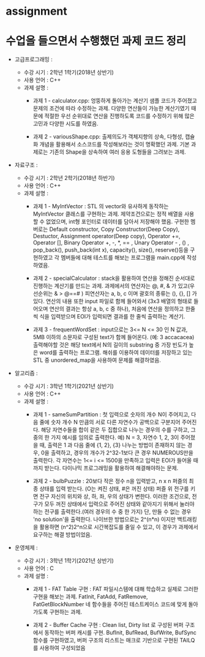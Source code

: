 # assignment
수업을 들으면서 수행했던 과제 코드 정리
====================================
+ 고급프로그래밍 :
    - 수강 시기 : 2학년 1학기(2018년 상반기)
    - 사용 언어 : C++
    - 과제 설명 :
        * 과제 1 - calculator.cpp: 엉뚱하게 돌아가는 계산기 샘플 코드가 주어졌고 문제의 조건에 따라 수정하는 과제. 다양한 연산들이 가능한 계산기였기 때문에 적절한 우선 순위대로 연산을 진행하도록 코드를 수정하기 위해 많은 고민과 다양한 시도를 하였음.
        
        * 과제 2 - variousShape.cpp: 출제의도가 객체지향의 상속, 다형성, 캡슐화 개념을 활용해서 소스코드를 작성해보라는 것이 명확했던 과제. 기본 과제로는 기존의 Shape을 상속하여 여러 응용 도형들을 그려보는 과제.

+ 자료구조 :
    - 수강 시기 : 2학년 2학기(2018년 하반기)
    - 사용 언어 : C++
    - 과제 설명 : 
        * 과제 1 - MyIntVector : STL 의 vector<int>와 유사하게 동작하는 MyIntVector 클래스를 구현하는 과제. 제약조건으로는 정적 배열을 사용할 수 없었으며, int형 포인터로 데이터를 담아서 저장해야 했음.
        구현한 멤버로는 Default constructor, Copy Constructor(Deep Copy), Destuctor, Assignment operator(Deep copy), Operator +=, Operator [], Binary Operator +, -, *, == , Unary Operator - , () , pop_back(), push_back(int x), capacity(), size(), reserve()등을  구현하였고 각 멤버들에 대해 테스트를 해보는 프로그램을 main.cpp에 작성하였음.

        * 과제 2 - specialCalculator : stack을 활용하여 연산을 정해진 순서대로 진행하는 계산기를 만드는 과제. 과제에서의 연산자는 @, #, & 가 있고(우선순위는 & > @==# ) 피연산자는 a, b, c 이며 괄호의 종류는 (), {}, [] 가 있다. 
        연산의 내용 또한 input 파일로 함께 들어와서 (3x3 배열의 형태로 들어오며 연산의 결과는 항상 a, b, c 중 하나), 처음에 연산을 정의하고 한줄씩 식을 입력받으며 EOI가 입력되면 결과를 한 줄씩 출력하는 계산기.

        * 과제 3 - frequentWordSet : input으로는 3<= N <= 30 인 N 값과, 5MB 이하의 소문자로 구성된 text가 함께 들어온다. (예: 3 accacacea) 출력해야할 것은 해당 text에서 N의 길이의 substring 중 가장 빈도가 높은 word를 출력하는 프로그램. 해쉬를 이용하여 데이터를 저장하고 있는 STL 중 unordered_map을 사용하여 문제를 해결하였음.

+ 알고리즘 :
    - 수강 시기 : 3학년 1학기(2021년 상반기)
    - 사용 언어 : C++
    - 과제 설명 :
        * 과제 1 - sameSumPartition : 첫 입력으로 숫자의 개수 N이 주어지고, 다음 줄에 숫자 개수 N 만큼의 서로 다른 자연수가 공백으로 구분지어 주어진다. 해당 자연수들을 합이 같은 두 집합으로 나누는 경우의 수를 구하고, 그 중의 한 가지 예시를 임의로 출력한다.
            예) N = 3, 자연수 1, 2, 3이 주어졌을 때, 출력은 1 과 다음 줄에 {1, 2}, {3}
        나누는 방법이 존재하지 않는 경우, 0을 출력하고, 경우의 개수가 2^32-1보다 큰 경우 NUMEROUS만을 출력한다.
        각 자연수는 1<= i <= 1500을 만족하고 입력은 EOI가 들어올 때까지 받는다.
        다이나믹 프로그래밍을 활용하여 해결해야하는 문제.

        * 과제 2 - bulbPuzzle : 20보다 작은 정수 n을 입력받고, n x n 퍼즐의 최종 상태를 입력 받는다. (O는 켜진 상태, #은 꺼진 상태)
        퍼즐 위 전구를 키면 전구 자신의 위치와 상, 하, 좌, 우의 상태가 변한다.
        이러한 조건으로, 전구가 모두 꺼진 상태에서 입력으로 주어진 상태와 같아지기 위해서 눌러야 하는 전구를 출력한다.(여러 경우의 수 중 한 가지) 단, 만들 수 없는 경우 'no solution'을 출력한다. 
        나이브한 방법으로는 2^(n*n) 이지만 백트래킹을 활용하면 (n^2)2^n으로 시간복잡도를 줄일 수 있고, 이 경우가 과제에서 요구하는 해결 방법이었음.

+ 운영체제 :
    - 수강 시기 : 3학년 1학기(2021년 상반기)
    - 사용 언어 : C
    - 과제 설명 :
        * 과제 1 - FAT Table 구현 : FAT 파일시스템에 대해 학습하고 실제로 그러한 구현을 해보는 과제. FatInit, FatAdd, FatRemove, FatGetBlockNumber 네 함수들을 주어진 테스트케이스 코드에 맞게 돌아가도록 구현하는 과제.

        * 과제 2 - Buffer Cache 구현 : Clean list, Dirty list 로 구성된 버퍼 구조에서 동작하는 버퍼 캐시를 구현. BufInit, BufRead, BufWrite, BufSync 함수를 구현하였고, 버퍼 구조의 리스트는 매크로 기반으로 구현된 TAILQ를 사용하여 구성되었음
